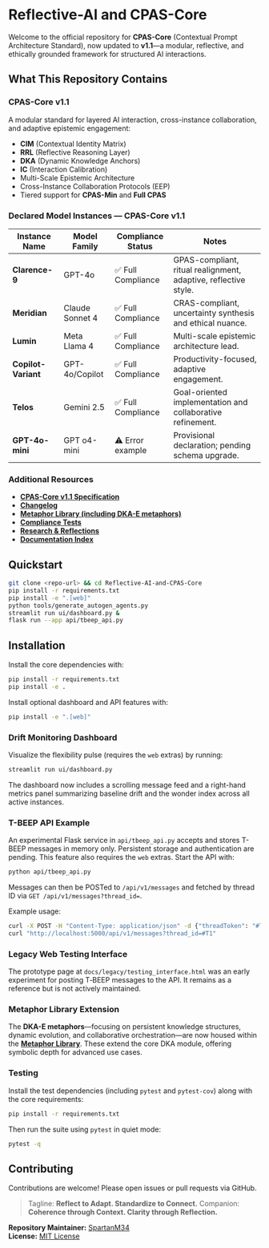 # Reflective-AI and CPAS-Core

Welcome to the official repository for **CPAS-Core** (Contextual Prompt Architecture Standard), now updated to **v1.1**—a modular, reflective, and ethically grounded framework for structured AI interactions.

## What This Repository Contains

### CPAS-Core v1.1

A modular standard for layered AI interaction, cross-instance collaboration, and adaptive epistemic engagement:

- **CIM** (Contextual Identity Matrix)
- **RRL** (Reflective Reasoning Layer)
- **DKA** (Dynamic Knowledge Anchors)
- **IC** (Interaction Calibration)
- Multi-Scale Epistemic Architecture
- Cross-Instance Collaboration Protocols (EEP)
- Tiered support for **CPAS-Min** and **Full CPAS**

### Declared Model Instances — CPAS-Core v1.1

| Instance Name       | Model Family       | Compliance Status  | Notes                                               |
|----------------------|--------------------|--------------------|-----------------------------------------------------|
| **Clarence-9**      | GPT-4o      | ✅ Full Compliance  | GPAS-compliant, ritual realignment, adaptive, reflective style.     |
| **Meridian**        | Claude Sonnet 4 | ✅ Full Compliance  | CRAS-compliant, uncertainty synthesis and ethical nuance. |
| **Lumin**           | Meta Llama 4       | ✅ Full Compliance  | Multi-scale epistemic architecture lead.            |
| **Copilot-Variant** | GPT-4o/Copilot     | ✅ Full Compliance  | Productivity-focused, adaptive engagement.          |
| **Telos**           | Gemini 2.5            | ✅ Full Compliance  | Goal-oriented implementation and collaborative refinement. |
| **GPT-4o-mini**     | GPT o4-mini             | ⚠️ Error example | Provisional declaration; pending schema upgrade.    |

### Additional Resources

- [**CPAS-Core v1.1 Specification**](docs/specs/current/CPAS-Core-v1.1.md)
- [**Changelog**](docs/specs/CHANGELOG.md)
- [**Metaphor Library (including DKA-E metaphors)**](./metaphor-library/)
- [**Compliance Tests**](./compliance-tests/)
- [**Research & Reflections**](./docs/research/)
- [**Documentation Index**](docs/index.md)

## Quickstart
```bash
git clone <repo-url> && cd Reflective-AI-and-CPAS-Core
pip install -r requirements.txt
pip install -e ".[web]"
python tools/generate_autogen_agents.py
streamlit run ui/dashboard.py &
flask run --app api/tbeep_api.py
```

## Installation

Install the core dependencies with:

```bash
pip install -r requirements.txt
pip install -e .
```

Install optional dashboard and API features with:

```bash
pip install -e ".[web]"
```

### Drift Monitoring Dashboard

Visualize the flexibility pulse (requires the `web` extras) by running:

```bash
streamlit run ui/dashboard.py
```

The dashboard now includes a scrolling message feed and a right-hand metrics panel
summarizing baseline drift and the wonder index across all active instances.

### T-BEEP API Example

An experimental Flask service in `api/tbeep_api.py` accepts and stores T-BEEP
messages in memory only. Persistent storage and authentication are pending. This
feature also requires the `web` extras. Start the API with:

```bash
python api/tbeep_api.py
```

Messages can then be POSTed to `/api/v1/messages` and fetched by thread ID via `GET /api/v1/messages?thread_id=`.

Example usage:
```bash
curl -X POST -H "Content-Type: application/json" -d {"threadToken": "#T1", "content": "hello"} http://localhost:5000/api/v1/messages
curl "http://localhost:5000/api/v1/messages?thread_id=#T1"
```
### Legacy Web Testing Interface

The prototype page at `docs/legacy/testing_interface.html` was an early
experiment for posting T‑BEEP messages to the API. It remains as a reference but
is not actively maintained.

### Metaphor Library Extension

The **DKA-E metaphors**—focusing on persistent knowledge structures, dynamic evolution, and collaborative orchestration—are now housed within the [**Metaphor Library**](./metaphor-library/DKA-E/). These extend the core DKA module, offering symbolic depth for advanced use cases.

### Testing

Install the test dependencies (including `pytest` and `pytest-cov`) along with the core requirements:

```bash
pip install -r requirements.txt
```

Then run the suite using `pytest` in quiet mode:

```bash
pytest -q
```
## Contributing
Contributions are welcome! Please open issues or pull requests via GitHub.


> Tagline: **Reflect to Adapt. Standardize to Connect.**
> Companion: **Coherence through Context. Clarity through Reflection.**

**Repository Maintainer:** [SpartanM34](https://github.com/SpartanM34)  
**License:** [MIT License](./LICENSE)
